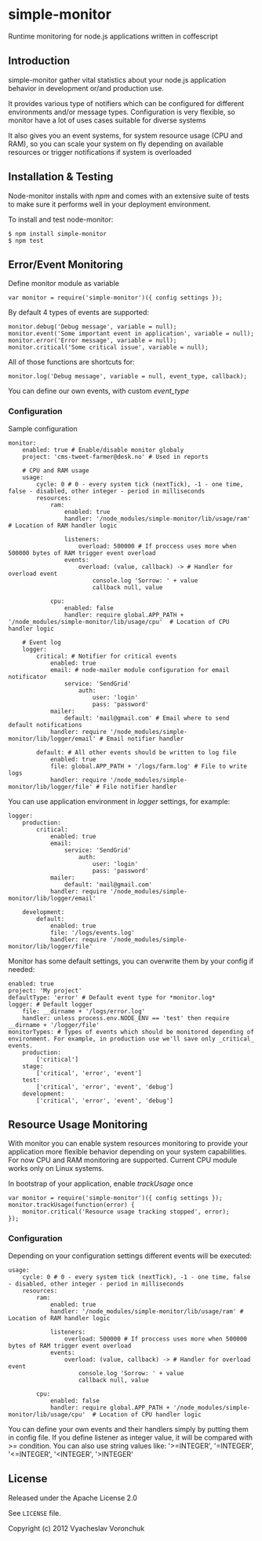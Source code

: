 simple-monitor
==============

Runtime monitoring for node.js applications written in coffescript

Introduction
------------

simple-monitor gather vital statistics about your node.js application behavior
in development or/and production use.

It provides various type of notifiers which can be configured for different environments
and/or message types. Configuration is very flexible, so monitor have a lot of
uses cases suitable for diverse systems

It also gives you an event systems, for system resource usage (CPU and RAM), so you can scale
your system on fly depending on available resources or trigger notifications if system
is overloaded


Installation & Testing
----------------------

Node-monitor installs with *npm* and comes with an extensive suite of tests to 
make sure it performs well in your deployment environment.

To install and test node-monitor:

    $ npm install simple-monitor
    $ npm test


Error/Event Monitoring
----------------------

Define monitor module as variable 

    var monitor = require('simple-monitor')({ config settings });
    
By default 4 types of events are supported:
	
	monitor.debug('Debug message', variable = null);
	monitor.event('Some important event in application', variable = null);
	monitor.error('Error message', variable = null);
	monitor.critical('Some critical issue', variable = null);
	
All of those functions are shortcuts for: 
	
	monitor.log('Debug message', variable = null, event_type, callback);
	
You can define our own events, with custom *event_type*


### Configuration

Sample configuration

	monitor:
		enabled: true # Enable/disable monitor globaly
		project: 'cms-tweet-farmer@desk.no' # Used in reports
		
		# CPU and RAM usage 
		usage:	
			cycle: 0 # 0 - every system tick (nextTick), -1 - one time, false - disabled, other integer - period in milliseconds
			resources: 	
				ram: 
					enabled: true
					handler: '/node_modules/simple-monitor/lib/usage/ram' # Location of RAM handler logic
					
					listeners:
						overload: 500000 # If proccess uses more when 500000 bytes of RAM trigger event overload
					events:
						overload: (value, callback) -> # Handler for overload event
							console.log 'Sorrow: ' + value
							callback null, value
						
				cpu: 
					enabled: false
					handler: require global.APP_PATH + '/node_modules/simple-monitor/lib/usage/cpu'  # Location of CPU handler logic
				
		# Event log
		logger:
			critical: # Notifier for critical events
				enabled: true
				email: # node-mailer module configuration for email notificator
					service: 'SendGrid'
						auth:
							user: 'login'
							pass: 'password'
				mailer: 
					default: 'mail@gmail.com' # Email where to send default notifications
				handler: require '/node_modules/simple-monitor/lib/logger/email' # Email notifier handler
				
			default: # All other events should be written to log file
				enabled: true
				file: global.APP_PATH + '/logs/farm.log' # File to write logs
				handler: require '/node_modules/simple-monitor/lib/logger/file' # File notifier handler

You can use application environment in *logger* settings, for example:

	logger:
		production:
			critical:
				enabled: true
				email:
					service: 'SendGrid'
						auth:
							user: 'login'
							pass: 'password'
				mailer: 
					default: 'mail@gmail.com'
				handler: require '/node_modules/simple-monitor/lib/logger/email'
				
		development:
			default:
				enabled: true
				file: '/logs/events.log'
				handler: require '/node_modules/simple-monitor/lib/logger/file'
				
Monitor has some default settings, you can overwrite them by your config if needed:

	enabled: true
	project: 'My project'
	defaultType: 'error' # Default event type for *monitor.log*
	logger: # Default logger
	    file: __dirname + '/logs/error.log'
	    handler: unless process.env.NODE_ENV == 'test' then require __dirname + '/logger/file'
	monitorTypes: # Types of events which should be monitored depending of environment. For example, in production use we'll save only _critical_ events.
	    production:
	    	['critical']
	    stage:
	    	['critical', 'error', 'event']
	    test:
	    	['critical', 'error', 'event', 'debug']
	    development:
	    	['critical', 'error', 'event', 'debug']

Resource Usage Monitoring
-------------------------

With monitor you can enable system resources monitoring to provide your application
more flexible behavior depending on your system capabilities. For now CPU and RAM
monitoring are supported. Current CPU module works only on Linux systems.

In bootstrap of your application, enable _trackUsage_ once

	var monitor = require('simple-monitor')({ config settings });
	monitor.trackUsage(function(error) {
		monitor.critical('Resource usage tracking stopped', error);
	});
	
### Configuration
	
Depending on your configuration settings different events will be executed:

	usage:	
		cycle: 0 # 0 - every system tick (nextTick), -1 - one time, false - disabled, other integer - period in milliseconds
		resources: 	
		    ram: 
		    	enabled: true
		    	handler: '/node_modules/simple-monitor/lib/usage/ram' # Location of RAM handler logic
		    	
		    	listeners:
		    		overload: 500000 # If proccess uses more when 500000 bytes of RAM trigger event overload
		    	events:
		    		overload: (value, callback) -> # Handler for overload event
		    			console.log 'Sorrow: ' + value
		    			callback null, value
		    		
		    cpu: 
		    	enabled: false
		    	handler: require global.APP_PATH + '/node_modules/simple-monitor/lib/usage/cpu'  # Location of CPU handler logic
		    	
You can define your own events and their handlers simply by putting them in config file.
If you define listener as integer value, it will be compared with *>=* condition. You can also use
string values like: '>=INTEGER', '=INTEGER', '<=INTEGER', '<INTEGER', '>INTEGER'

License
-------
 
Released under the Apache License 2.0
 
See `LICENSE` file.
 
Copyright (c) 2012 Vyacheslav Voronchuk
